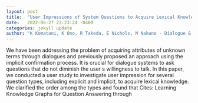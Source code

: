 ```yaml
---
layout: post
title:  "User Impressions of System Questions to Acquire Lexical Knowledge during Dialogues"
date:   2022-06-27 23:23:24 -0400
categories: jekyll update
author: "K Komatani, K Ono, R Takeda, E Nichols, M Nakano - Dialogue & Discourse, 2022"
---
```

We have been addressing the problem of acquiring attributes of unknown terms through dialogues and previously proposed an approach using the implicit confirmation process. It is crucial for dialogue systems to ask questions that do not diminish the user s willingness to talk. In this paper, we conducted a user study to investigate user impression for several question types, including explicit and implicit, to acquire lexical knowledge. We clarified the order among the types and found that 
Cites: Learning Knowledge Graphs for Question Answering through